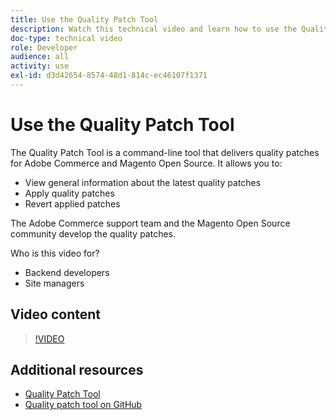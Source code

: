 ```yaml
---
title: Use the Quality Patch Tool
description: Watch this technical video and learn how to use the Quality Patch Tool for Adobe Commerce and Magento Open Source.
doc-type: technical video
role: Developer
audience: all
activity: use
exl-id: d3d42654-8574-48d1-814c-ec46107f1371
---
```

# Use the Quality Patch Tool

The Quality Patch Tool is a command-line tool that delivers quality patches for Adobe Commerce and Magento Open Source. It allows you to:

- View general information about the latest quality patches
- Apply quality patches
- Revert applied patches

The Adobe Commerce support team and the Magento Open Source community develop the quality patches.

Who is this video for?

- Backend developers
- Site managers

## Video content

>[!VIDEO](https://video.tv.adobe.com/v/344000?quality=12&learn=on)

## Additional resources

- [Quality Patch Tool](https://devdocs.magento.com/quality-patches/tool.html)
- [Quality patch tool on GitHub](https://github.com/magento/quality-patches)
